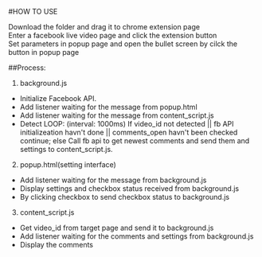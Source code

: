 #HOW TO USE

Download the folder and drag it to chrome extension page    
Enter a facebook live video page and click the extension button     
Set parameters in popup page and open the bullet screen by cilck the button in popup page    



##Process:

1. background.js
  * Initialize Facebook API.
  * Add listener waiting for the message from popup.html
  * Add listener waiting for the message from content_script.js
  * Detect LOOP: (interval: 1000ms)
	If video_id not detected
	|| fb API initializeation havn't done
	|| comments_open havn't been checked
	  	continue;
        else 
  		Call fb api to get newest comments and send them and settings to content_script.js.

	
2. popup.html(setting interface)
  * Add listener waiting for the message from background.js
  * Display settings and checkbox status received from background.js
  * By clicking checkbox to send checkbox status to background.js
 
3. content_script.js
  * Get video_id from target page and send it to background.js
  * Add listener waiting for the comments and settings from background.js
  * Display the comments
